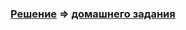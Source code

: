 ### [Решение](https://github.com/Cliffart44/Java_hw_4.2) => [домашнего задания](https://github.com/netology-code/javaqa-homeworks/tree/master/interfaces#%D0%B7%D0%B0%D0%B4%D0%B0%D1%87%D0%B0-1---%D0%BF%D0%BE%D0%B8%D1%81%D0%BA-%D0%B1%D0%B8%D0%BB%D0%B5%D1%82%D0%BE%D0%B2)